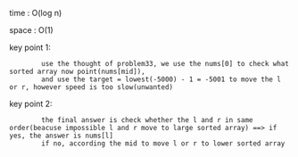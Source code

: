 ​time : O(log n)

​space : O(1)

​key point 1: 

            use the thought of problem33, we use the nums[0] to check what sorted array now point(nums[mid]), 
            and use the target = lowest(-5000) - 1 = -5001 to move the l or r, however speed is too slow(unwanted)
            
 ​key point 2: 
 
            the final answer is check whether the l and r in same order(beacuse impossible l and r move to large sorted array) ==> if yes, the answer is nums[l]
            if no, according the mid to move l or r to lower sorted array
